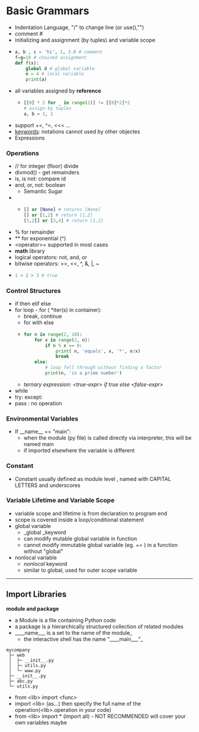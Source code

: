 # Basic Grammars

* Indentation Language, "/" to change line \(or use\(\),""\)
* comment \#
* initializing and assignment \(by tuples\) and variable scope
* ```py
  a, b , c = 'hi', 1, 3.0 # comment
  f=g=10 # chained assignment
  def f(x):
      global d # global variable
      e = 4 # local variable 
      print(a)
  ```
* all variables assigned by **reference**
  * ```py
    [[0] * 2 for _ in range(2)] != [[0]*2]*2
    # assign by tuples
    a, b = 1, 2
    ```
* support +=, ^=, &lt;&lt;= ...
* [keywords](https://docs.python.org/3/reference/lexical_analysis.html#keywords): notations cannot used by other objectes
* Expressions

### Operations

* // for integer \(floor\) divide
* divmod\(\) - get remainders
* is, is not: compare id
* and, or, not: boolean
  * Semantic Sugar
* * ```py
    [] or [None] # returns [None]
    [] or [1,2] # return [1,2]
    [1,2[] or [3,4] # return [1,2]
    ```
* % for remainder
* \*\* for exponential \(^\)
* &lt;operator&gt;= supported in most cases
* **math** library
* logical operators: not, and, or 
* bitwise operators: &gt;&gt;, &lt;&lt;, ^, &, \|, ~
* ```py
  1 > 2 > 3 # true
  ```

### Control Structures

* if then elif else
* for loop - for \( \*iter\(s\) in container\):
  * break, continue
  * for with else
  * ```py
    for n in range(2, 10):
        for x in range(2, n):
            if n % x == 0:
                print( n, 'equals', x, '*', n/x)
                break
        else:
            # loop fell through without finding a factor
            print(n, 'is a prime number')
    ```
  * _ternary expression: &lt;true-expr&gt; if true else &lt;false-expr&gt;_
* while 
* try: except:
* pass : no operation

### Environmental Variables

* If \_\_name\_\_ == "main":
  * when the module \(py file\) is called directly via interpreter, this will be named main
  * if imported elsewhere the variable is different 

### Constant

* Constant usually defined as module level , named with CAPITAL LETTERS and underscores

### Variable Lifetime and Variable Scope

* variable scope and lifetime is from declaration to program end
* scope is covered inside a loop/conditional statement
* global variable
  * \_global \_keyword
  * can modify mutable global variable in function
  * cannot modify immutable global variable \(eg. += \) in a function without "global"
* nonlocal variable
  * _nonlocal_ keyword
  * similar to global, used for outer scope variable

---

## Import Libraries

**module and package**

* a Module is a file containing Python code
* a package is a hierarchically structured collection of related modules
* _\_\_\_name\_\_\_ is a set to the name of the module\_
  * the interactive shell has the name "_\_\_\_main\_\_\_"\_

```
mycompany
 ├─ web
 │  ├─ __init__.py
 │  ├─ utils.py
 │  └─ www.py
 ├─ __init__.py
 ├─ abc.py
 └─ utils.py
```

* from &lt;lib&gt; import &lt;func&gt;
* import &lt;lib&gt; \(as...\)  then specify the full name of the operation\(&lt;lib&gt;.operation in your code\)
* from &lt;lib&gt; import \* \(import all\) - NOT RECOMMENDED will cover your own variables maybe

## 



